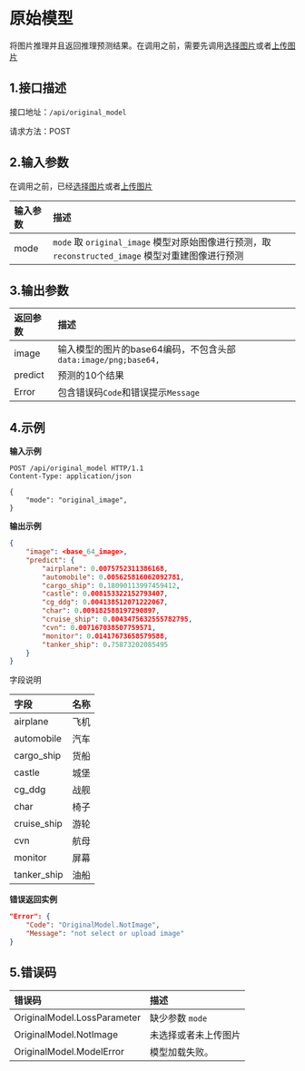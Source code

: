 
# 原始模型
将图片推理并且返回推理预测结果。在调用之前，需要先调用[选择图片](api/select_image.md)或者[上传图片](api/upload_image.md)
## 1.接口描述



接口地址：`/api/original_model`

请求方法：POST

## 2.输入参数

在调用之前，已经[选择图片](api/select_image.md)或者[上传图片](api/upload_image.md)

| 输入参数 | 描述                                                                                               |
| :------- | :------------------------------------------------------------------------------------------------- |
| mode     | `mode` 取 `original_image` 模型对原始图像进行预测，取 `reconstructed_image` 模型对重建图像进行预测 |

## 3.输出参数

| 返回参数 | 描述                                                            |
| :------- | :-------------------------------------------------------------- |
| image    | 输入模型的图片的base64编码，不包含头部 `data:image/png;base64,` |
| predict  | 预测的10个结果                                                  |
| Error    | 包含错误码`Code`和错误提示`Message`                             |

## 4.示例

**输入示例**
```curl
POST /api/original_model HTTP/1.1
Content-Type: application/json

{
    "mode": "original_image",
}
```

**输出示例**
```json
{
    "image": <base_64_image>,
    "predict": {
        "airplane": 0.0075752311386168,
        "automobile": 0.005625816062092781,
        "cargo_ship": 0.18090113997459412,
        "castle": 0.008153322152793407,
        "cg_ddg": 0.004138512071222067,
        "char": 0.009182588197290897,
        "cruise_ship": 0.0043475632555782795,
        "cvn": 0.007167038507759571,
        "monitor": 0.01417673658579588,
        "tanker_ship": 0.75873202085495
    }
}
```
字段说明

| 字段        | 名称 |
| :---------- | :--- |
| airplane    | 飞机 |
| automobile  | 汽车 |
| cargo_ship  | 货船 |
| castle      | 城堡 |
| cg_ddg      | 战舰 |
| char        | 椅子 |
| cruise_ship | 游轮 |
| cvn         | 航母 |
| monitor     | 屏幕 |
| tanker_ship | 油船 |


**错误返回实例**
```json
"Error": {
    "Code": "OriginalModel.NotImage",
    "Message": "not select or upload image"
}
```

## 5.错误码
| 错误码                   | 描述                       |
| :----------------------- | :------------------------- |
| OriginalModel.LossParameter | 缺少参数 `mode`             |
| OriginalModel.NotImage | 未选择或者未上传图片             |
| OriginalModel.ModelError | 模型加载失败。             |

